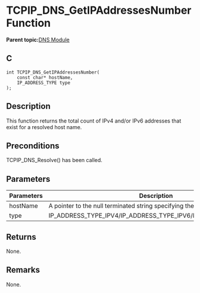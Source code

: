 # TCPIP\_DNS\_GetIPAddressesNumber Function

**Parent topic:**[DNS Module](GUID-D15C8F84-C30C-451F-8AB7-F8E62AD494C2.md)

## C

```
int TCPIP_DNS_GetIPAddressesNumber(
    const char* hostName, 
    IP_ADDRESS_TYPE type
);
```

## Description

This function returns the total count of IPv4 and/or IPv6 addresses that exist for a resolved host name.

## Preconditions

TCPIP\_DNS\_Resolve\(\) has been called.

## Parameters

|Parameters|Description|
|----------|-----------|
|hostName|A pointer to the null terminated string specifying the host name.|
|type|IP\_ADDRESS\_TYPE\_IPV4/IP\_ADDRESS\_TYPE\_IPV6/IP\_ADDRESS\_TYPE\_ANY.|

## Returns

None.

## Remarks

None.

